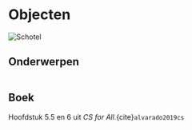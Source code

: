 # Objecten

![Schotel](/images/saucer.png)

## Onderwerpen

```{tableofcontents}
```

## Boek

Hoofdstuk 5.5 en 6 uit *CS for All*.{cite}`alvarado2019cs`
